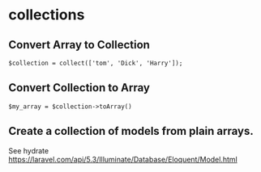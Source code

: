 # collections

## Convert Array to Collection
````
$collection = collect(['tom', 'Dick', 'Harry']);
````
## Convert Collection to Array
````
$my_array = $collection->toArray()
````

## Create a collection of models from plain arrays.
See hydrate https://laravel.com/api/5.3/Illuminate/Database/Eloquent/Model.html


